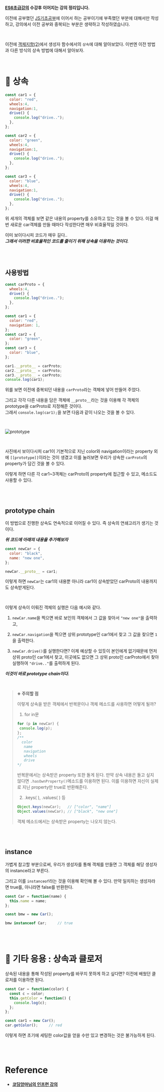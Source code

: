 **[ES6초급강의](https://velog.io/@rgfdds98/ECMAScript6%EA%B8%B0%EC%B4%88) 수강후 이어지는 강의 정리입니다.**

이전에 공부했던 [JS기초공부](https://github.com/Jeong-jj/javascript-self-study/tree/main/archive/Javascript%EA%B8%B0%EC%B4%88)에 이어서 하는 공부이기에 부족했던 부분에 대해서만 작성하고, 강의에서 이전 공부와 중복되는 부분은 생략하고 작성하였습니다.

<br/>

이전에 [객체지향(2)](https://github.com/Jeong-jj/javascript-self-study/blob/main/archive/Javascript%EA%B8%B0%EC%B4%88/15.2_%EA%B0%9D%EC%B2%B4%EC%A7%80%ED%96%A5(2).md)에서 생성자 함수에서의 `상속`에 대해 알아보았다. 이번엔 이전 방법과 다른 방식의 상속 방법에 대해서 알아보자.

<br/>

# 📌 상속

```javascript
const car1 = {
  color: "red",
  wheels:4,
  navigation:1,
  drive() {
    console.log("drive..");
  },
};

const car2 = {
  color: "green",
  wheels:4,
  navigation:1,
  drive() {
    console.log("drive..");
  },
};

const car3 = {
  color: "blue",
  wheels:4,
  navigation:1,
  drive() {
    console.log("drive..");
  },
};
```

위 세개의 객체를 보면 같은 내용의 property를 소유하고 있는 것을 볼 수 있다. 이걸 매번 새로운 car객체를 만들 때마다 작성한다면 매우 비효율적일 것이다.

이미 보이다시피 코드가 매우 길다..  
**_그래서 이러한 비효율적인 코드를 줄이기 위해 상속을 이용하는 것이다._**

<br/>
<br/>

## 사용방법

```javascript
const carProto = {
  wheels:4,
  drive() {
    console.log("drive..");
  },
};

const car1 = {
  color: "red",
  navigation: 1,
};
const car2 = {
  color: "green",
};
const car3 = {
  color: "blue",
};

car1.__proto__ = carProto;
car2.__proto__ = carProto;
car3.__proto__ = carProto;
console.log(car1);
```

위를 보면 이전에 중복되던 내용을 `carProto`라는 객체에 넣어 만들어 주었다.

그리고 각각 다른 내용을 담은 객체에 `__proto__`라는 것을 이용해 각 객체의 prototype을 carProto로 지정해준 것이다.  
그래서 `console.log(car1);`을 보면 다음과 같이 나오는 것을 볼 수 있다.

<br/>

![prototype](https://user-images.githubusercontent.com/96231175/221204626-3d78c204-052f-4016-8b27-05cd11ab75d2.png)

<br/>

사진에서 보이다시피 car1이 기본적으로 지닌 color와 navigation이라는 property 외에 `[[prototype]]`이라는 것이 생겼고 이를 눌러보면 우리가 상속한 `carProto`의 property가 담긴 것을 볼 수 있다.

이렇게 하면 다른 각 car1~3객체는 carProto의 property에 접근할 수 있고, 메소드도 사용할 수 있다.

<br/>
<br/>

## prototype chain

이 방법으로 진행한 상속도 연속적으로 이어질 수 있다. 즉 상속의 연쇄고리가 생기는 것이다.

**_위 코드에 아래의 내용을 추가해보자_**

```javascript
const newCar = {
  color: "black",
  name: "new one",
};

newCar.__proto__ = car1;
```

이렇게 하면 `newCar`는 car1의 내용뿐 아니라 car1이 상속받았던 carProto의 내용까지도 상속받게된다.

<br/>

이렇게 상속이 이뤄진 객체의 실행은 다음 예시와 같다.

1. `newCar.name`을 찍으면 바로 보인의 객체에서 그 값을 찾아서 `"new one"`을 출력하고,

2. `newCar.navigation`을 찍으면 상위 prototype인 car1에서 찾고 그 값을 찾으면 `1`을 출력한다.

3. `newCar.drive()`를 실행한다면? 이제 예상할 수 있듯이 본인에게 없기때문에 먼저 상위 proto인 car1에서 찾고, 이곳에도 없으면 그 상위 proto인 carProto에서 찾아 실행하여 `"drive.."`를 출력하게 된다.

_**이것이 바로 prototype chain이다.**_

<br/>

> **※ 주의할 점**
>
>이렇게 상속을 받은 객체에서 반복문이나 객체 메소드를 사용하면 어떻게 될까?
>
>1. for in문
>```javascript
>for (p in newCar) {
>  console.log(p);
>};
>/**
>	color
>    name
>    navigation
>    wheels
>    drive
>*/
>```
>반복문에서는 상속받은 property 또한 돌게 된다.
>만약 상속 내용은 돌고 싶지 않다면 `.hasOwnProperty()`메소드를 이용하면 된다. 이를 이용하면 자신이 실제로 지닌 property만 true로 반환해준다.
>
>2. .keys( ), .values( ) 등
>```javascript
>Object.keys(newCar);	// ["color", "name"]
>Object.values(newCar);	// ["black", "new one"]
>```
>객체 메소드에서는 상속받은 property는 나오지 않는다.

<br/>
<br/>

## instance

가볍게 참고할 부분으로써, 우리가 생성자를 통해 객체를 만들면 그 객체를 해당 생성자의 instance라고 부른다.

그리고 이를 `instanceof`라는 것을 이용해 확인해 볼 수 있다. 만약 일치하는 생성자라면 true를, 아니라면 false를 반환한다.

```javascript
const Car = function(name) {
  this.name = name;
};

const bmw = new Car();

bmw instanceof Car;		// true
```

<br/>
<br/>

# 📢 기타 응용 : 상속과 클로저

상속된 내용을 통해 작성된 property를 바꾸지 못하게 하고 싶다면? 이전에 배웠던 클로저를 이용하면 된다.

```javascript
const Car = function(color) {
  const c = color;
  this.getColor = function() {
    console.log(c);
  };
};

const car1 = new Car();
car.getColor();		// red
```

이렇게 하면 초기에 세팅한 color값을 얻을 수만 있고 변경하는 것은 불가능하게 된다.

<br/>
<br/>

# Reference

- **[코딩앙마님의 인프런 강의](https://www.inflearn.com/course/%EC%99%95%EC%B4%88%EB%B3%B4-%EC%9E%90%EB%B0%94%EC%8A%A4%ED%81%AC%EB%A6%BD%ED%8A%B8/dashboard)**